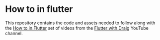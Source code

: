 # How to in flutter

This repository contains the code and assets needed to follow along with the [How to in Flutter](https://youtube.com/playlist?list=PL1Dnff_dFY-u8tV0GsUFhXdEo020aoRQb) set of videos from the [Flutter with Draig](https://www.youtube.com/FlutterwithDraig) YouTube channel.